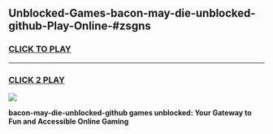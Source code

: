 
## Unblocked-Games-bacon-may-die-unblocked-github-Play-Online-#zsgns
<h3>
<a href="https://premium.freeplayer.one?title=bacon-may-die-unblocked-github&ref=27F">CLICK TO PLAY</a></h3>
<hr>

<h3>
<a href="https://premium.freeplayer.one?title=bacon-may-die-unblocked-github&ref=27F">CLICK 2 PLAY</a>
  
</h3>

<a href="https://premium.freeplayer.one?title=bacon-may-die-unblocked-github&ref=27F"><img src="https://clearcache.store/games.png"></a>


**bacon-may-die-unblocked-github games unblocked: Your Gateway to Fun and Accessible Online Gaming**
